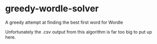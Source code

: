 # greedy-wordle-solver
A greedy attempt at finding the best first word for Wordle

Unfortunately the .csv output from this algorithm is far too big to put up here.
